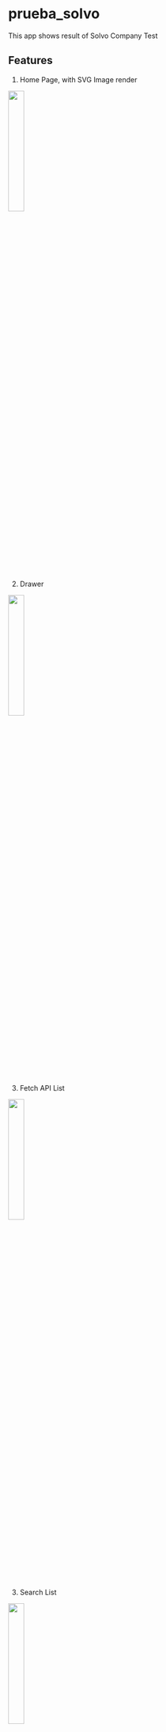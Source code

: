 # prueba_solvo
This app shows result of Solvo Company Test


## Features
1. Home Page, with SVG Image render

<img src="https://raw.githubusercontent.com/esbgo97/prueba_solvo/master/screenshots/home.png" height="25%" width="25%" />

2. Drawer

<img src="https://raw.githubusercontent.com/esbgo97/prueba_solvo/master/screenshots/drawer.png" height="25%" width="25%" />

3. Fetch API List

<img src="https://raw.githubusercontent.com/esbgo97/prueba_solvo/master/screenshots/countries_list.png" height="25%" width="25%" />

3. Search List

<img src="https://raw.githubusercontent.com/esbgo97/prueba_solvo/master/screenshots/search.png" height="25%" width="25%" /> 

4. Detailed View

<img src="https://raw.githubusercontent.com/esbgo97/prueba_solvo/master/screenshots/search2.png" height="25%" width="25%" />

  
5. Video Demo
<a href="https://youtu.be/FpSQZjjZsIY">See video Here!</A>
